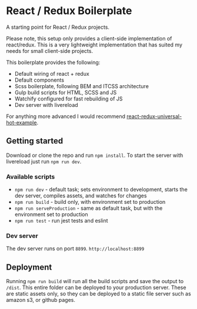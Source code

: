 # React / Redux Boilerplate

A starting point for React / Redux projects.

Please note, this setup only provides a client-side implementation of react/redux. This is a very lightweight implementation that has suited my needs for small client-side projects.

This boilerplate provides the following:

* Default wiring of react + redux
* Default components
* Scss boilerplate, following BEM and ITCSS architecture
* Gulp build scripts for HTML, SCSS and JS
* Watchify configured for fast rebuilding of JS
* Dev server with livereload

For anything more advanced I would recommend [react-redux-universal-hot-example](https://github.com/erikras/react-redux-universal-hot-example).

## Getting started
Download or clone the repo and run `npm install`. To start the server with livereload just run `npm run dev`.

### Available scripts

* `npm run dev` - default task; sets environment to development, starts the dev server, compiles assets, and watches for changes
* `npm run build` - build only, with environment set to production
* `npm run serveProduction` - same as default task, but with the environment set to production
* `npm run test` - run jest tests and eslint

### Dev server
The dev server runs on port `8899`. `http://localhost:8899`

## Deployment

Running `npm run build` will run all the build scripts and save the output to `/dist`. This entire folder can be deployed to your production server. These are static assets only, so they can be deployed to a static file server such as amazon s3, or github pages.
